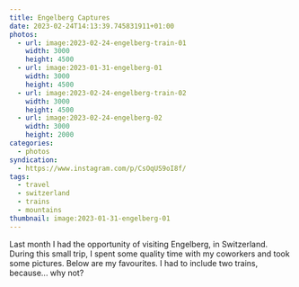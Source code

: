 ```yaml
---
title: Engelberg Captures
date: 2023-02-24T14:13:39.745831911+01:00
photos:
  - url: image:2023-02-24-engelberg-train-01
    width: 3000
    height: 4500
  - url: image:2023-01-31-engelberg-01
    width: 3000
    height: 4500
  - url: image:2023-02-24-engelberg-train-02
    width: 3000
    height: 4500
  - url: image:2023-02-24-engelberg-02
    width: 3000
    height: 2000
categories:
  - photos
syndication:
  - https://www.instagram.com/p/CsOqUS9oI8f/
tags:
  - travel
  - switzerland
  - trains
  - mountains
thumbnail: image:2023-01-31-engelberg-01
---
```


Last month I had the opportunity of visiting Engelberg, in Switzerland. During this small trip, I spent some quality time with my coworkers and took some pictures. Below are my favourites. I had to include two trains, because... why not?

<style>
.fg-2023-02-24-engelberg-captures {
  grid-template-columns: repeat(3, 1fr);
  grid-template-areas:
    "a b c"
    "d d d"
}

.fg-2023-02-24-engelberg-captures > *:nth-child(1) { grid-area: a; }
.fg-2023-02-24-engelberg-captures > *:nth-child(2) { grid-area: b; }
.fg-2023-02-24-engelberg-captures > *:nth-child(3) { grid-area: c; }
.fg-2023-02-24-engelberg-captures > *:nth-child(4) { grid-area: d; }
</style>
